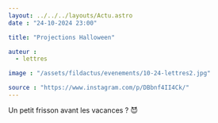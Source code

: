 ```yaml
---
layout: ../../../layouts/Actu.astro
date : "24-10-2024 23:00"

title: "Projections Halloween"

auteur :
  - lettres

image : "/assets/fildactus/evenements/10-24-lettres2.jpg"

source : "https://www.instagram.com/p/DBbnf4II4Ck/"
---
```


Un petit frisson avant les vacances ? 😈